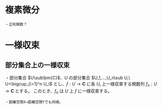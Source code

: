 



# 複素微分

    ・正則関数？

# 一様収束

## 部分集合上の一様収束

・部分集合 $U\sub\bm{C}$、$U$ の部分集合 $U_1,...,U_n\sub U,\ U=\bigcup_{i=1}^n U_i$ とし、$f:U\to\bm{C}$ に各 $U_i$ 上一様収束する関数列 $f_n:U\to\bm{C}$ とする。
このとき、$f_n$ は $U$ 上 $f$ に一様収束する。
<br>

    ・距離空間X→距離空間Yでも同様。




